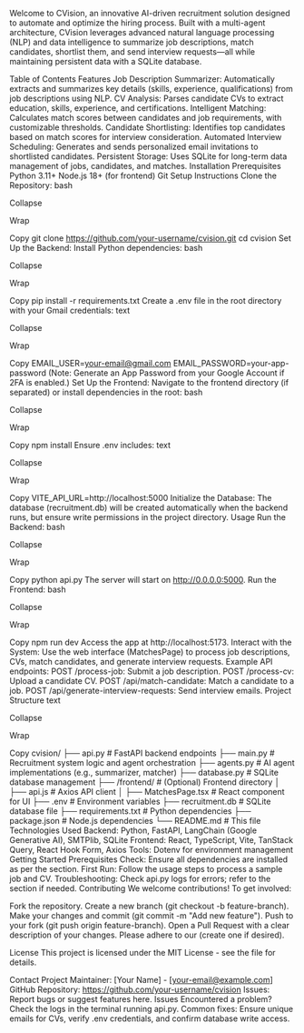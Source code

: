 Welcome to CVision, an innovative AI-driven recruitment solution designed to automate and optimize the hiring process. Built with a multi-agent architecture, CVision leverages advanced natural language processing (NLP) and data intelligence to summarize job descriptions, match candidates, shortlist them, and send interview requests—all while maintaining persistent data with a SQLite database.

Table of Contents
Features
Job Description Summarizer: Automatically extracts and summarizes key details (skills, experience, qualifications) from job descriptions using NLP.
CV Analysis: Parses candidate CVs to extract education, skills, experience, and certifications.
Intelligent Matching: Calculates match scores between candidates and job requirements, with customizable thresholds.
Candidate Shortlisting: Identifies top candidates based on match scores for interview consideration.
Automated Interview Scheduling: Generates and sends personalized email invitations to shortlisted candidates.
Persistent Storage: Uses SQLite for long-term data management of jobs, candidates, and matches.
Installation
Prerequisites
Python 3.11+
Node.js 18+ (for frontend)
Git
Setup Instructions
Clone the Repository:
bash

Collapse

Wrap

Copy
git clone https://github.com/your-username/cvision.git
cd cvision
Set Up the Backend:
Install Python dependencies:
bash

Collapse

Wrap

Copy
pip install -r requirements.txt
Create a .env file in the root directory with your Gmail credentials:
text

Collapse

Wrap

Copy
EMAIL_USER=your-email@gmail.com
EMAIL_PASSWORD=your-app-password
(Note: Generate an App Password from your Google Account if 2FA is enabled.)
Set Up the Frontend:
Navigate to the frontend directory (if separated) or install dependencies in the root:
bash

Collapse

Wrap

Copy
npm install
Ensure .env includes:
text

Collapse

Wrap

Copy
VITE_API_URL=http://localhost:5000
Initialize the Database:
The database (recruitment.db) will be created automatically when the backend runs, but ensure write permissions in the project directory.
Usage
Run the Backend:
bash

Collapse

Wrap

Copy
python api.py
The server will start on http://0.0.0.0:5000.
Run the Frontend:
bash

Collapse

Wrap

Copy
npm run dev
Access the app at http://localhost:5173.
Interact with the System:
Use the web interface (MatchesPage) to process job descriptions, CVs, match candidates, and generate interview requests.
Example API endpoints:
POST /process-job: Submit a job description.
POST /process-cv: Upload a candidate CV.
POST /api/match-candidate: Match a candidate to a job.
POST /api/generate-interview-requests: Send interview emails.
Project Structure
text

Collapse

Wrap

Copy
cvision/
├── api.py                # FastAPI backend endpoints
├── main.py               # Recruitment system logic and agent orchestration
├── agents.py             # AI agent implementations (e.g., summarizer, matcher)
├── database.py           # SQLite database management
├── /frontend/            # (Optional) Frontend directory
│   ├── api.js            # Axios API client
│   ├── MatchesPage.tsx   # React component for UI
├── .env                  # Environment variables
├── recruitment.db        # SQLite database file
├── requirements.txt      # Python dependencies
├── package.json          # Node.js dependencies
└── README.md             # This file
Technologies Used
Backend: Python, FastAPI, LangChain (Google Generative AI), SMTPlib, SQLite
Frontend: React, TypeScript, Vite, TanStack Query, React Hook Form, Axios
Tools: Dotenv for environment management
Getting Started
Prerequisites Check: Ensure all dependencies are installed as per the section.
First Run: Follow the usage steps to process a sample job and CV.
Troubleshooting: Check api.py logs for errors; refer to the section if needed.
Contributing
We welcome contributions! To get involved:

Fork the repository.
Create a new branch (git checkout -b feature-branch).
Make your changes and commit (git commit -m "Add new feature").
Push to your fork (git push origin feature-branch).
Open a Pull Request with a clear description of your changes.
Please adhere to our  (create one if desired).

License
This project is licensed under the MIT License - see the  file for details.

Contact
Project Maintainer: [Your Name] - [your-email@example.com]
GitHub Repository: https://github.com/your-username/cvision
Issues: Report bugs or suggest features here.
Issues
Encountered a problem? Check the logs in the terminal running api.py.
Common fixes: Ensure unique emails for CVs, verify .env credentials, and confirm database write access.
